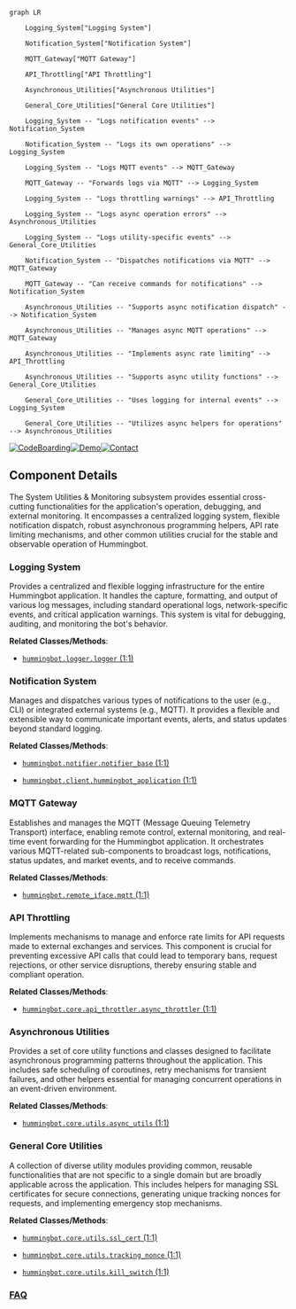 ```mermaid

graph LR

    Logging_System["Logging System"]

    Notification_System["Notification System"]

    MQTT_Gateway["MQTT Gateway"]

    API_Throttling["API Throttling"]

    Asynchronous_Utilities["Asynchronous Utilities"]

    General_Core_Utilities["General Core Utilities"]

    Logging_System -- "Logs notification events" --> Notification_System

    Notification_System -- "Logs its own operations" --> Logging_System

    Logging_System -- "Logs MQTT events" --> MQTT_Gateway

    MQTT_Gateway -- "Forwards logs via MQTT" --> Logging_System

    Logging_System -- "Logs throttling warnings" --> API_Throttling

    Logging_System -- "Logs async operation errors" --> Asynchronous_Utilities

    Logging_System -- "Logs utility-specific events" --> General_Core_Utilities

    Notification_System -- "Dispatches notifications via MQTT" --> MQTT_Gateway

    MQTT_Gateway -- "Can receive commands for notifications" --> Notification_System

    Asynchronous_Utilities -- "Supports async notification dispatch" --> Notification_System

    Asynchronous_Utilities -- "Manages async MQTT operations" --> MQTT_Gateway

    Asynchronous_Utilities -- "Implements async rate limiting" --> API_Throttling

    Asynchronous_Utilities -- "Supports async utility functions" --> General_Core_Utilities

    General_Core_Utilities -- "Uses logging for internal events" --> Logging_System

    General_Core_Utilities -- "Utilizes async helpers for operations" --> Asynchronous_Utilities

```

[![CodeBoarding](https://img.shields.io/badge/Generated%20by-CodeBoarding-9cf?style=flat-square)](https://github.com/CodeBoarding/GeneratedOnBoardings)[![Demo](https://img.shields.io/badge/Try%20our-Demo-blue?style=flat-square)](https://www.codeboarding.org/demo)[![Contact](https://img.shields.io/badge/Contact%20us%20-%20contact@codeboarding.org-lightgrey?style=flat-square)](mailto:contact@codeboarding.org)



## Component Details



The System Utilities & Monitoring subsystem provides essential cross-cutting functionalities for the application's operation, debugging, and external monitoring. It encompasses a centralized logging system, flexible notification dispatch, robust asynchronous programming helpers, API rate limiting mechanisms, and other common utilities crucial for the stable and observable operation of Hummingbot.



### Logging System

Provides a centralized and flexible logging infrastructure for the entire Hummingbot application. It handles the capture, formatting, and output of various log messages, including standard operational logs, network-specific events, and critical application warnings. This system is vital for debugging, auditing, and monitoring the bot's behavior.





**Related Classes/Methods**:



- <a href="https://github.com/hummingbot/hummingbot/blob/master/hummingbot/logger/logger.py#L1-L1" target="_blank" rel="noopener noreferrer">`hummingbot.logger.logger` (1:1)</a>





### Notification System

Manages and dispatches various types of notifications to the user (e.g., CLI) or integrated external systems (e.g., MQTT). It provides a flexible and extensible way to communicate important events, alerts, and status updates beyond standard logging.





**Related Classes/Methods**:



- <a href="https://github.com/hummingbot/hummingbot/blob/master/hummingbot/notifier/notifier_base.py#L1-L1" target="_blank" rel="noopener noreferrer">`hummingbot.notifier.notifier_base` (1:1)</a>

- <a href="https://github.com/hummingbot/hummingbot/blob/master/hummingbot/client/hummingbot_application.py#L1-L1" target="_blank" rel="noopener noreferrer">`hummingbot.client.hummingbot_application` (1:1)</a>





### MQTT Gateway

Establishes and manages the MQTT (Message Queuing Telemetry Transport) interface, enabling remote control, external monitoring, and real-time event forwarding for the Hummingbot application. It orchestrates various MQTT-related sub-components to broadcast logs, notifications, status updates, and market events, and to receive commands.





**Related Classes/Methods**:



- <a href="https://github.com/hummingbot/hummingbot/blob/master/hummingbot/remote_iface/mqtt.py#L1-L1" target="_blank" rel="noopener noreferrer">`hummingbot.remote_iface.mqtt` (1:1)</a>





### API Throttling

Implements mechanisms to manage and enforce rate limits for API requests made to external exchanges and services. This component is crucial for preventing excessive API calls that could lead to temporary bans, request rejections, or other service disruptions, thereby ensuring stable and compliant operation.





**Related Classes/Methods**:



- <a href="https://github.com/hummingbot/hummingbot/blob/master/hummingbot/core/api_throttler/async_throttler.py#L1-L1" target="_blank" rel="noopener noreferrer">`hummingbot.core.api_throttler.async_throttler` (1:1)</a>





### Asynchronous Utilities

Provides a set of core utility functions and classes designed to facilitate asynchronous programming patterns throughout the application. This includes safe scheduling of coroutines, retry mechanisms for transient failures, and other helpers essential for managing concurrent operations in an event-driven environment.





**Related Classes/Methods**:



- <a href="https://github.com/hummingbot/hummingbot/blob/master/hummingbot/core/utils/async_utils.py#L1-L1" target="_blank" rel="noopener noreferrer">`hummingbot.core.utils.async_utils` (1:1)</a>





### General Core Utilities

A collection of diverse utility modules providing common, reusable functionalities that are not specific to a single domain but are broadly applicable across the application. This includes helpers for managing SSL certificates for secure connections, generating unique tracking nonces for requests, and implementing emergency stop mechanisms.





**Related Classes/Methods**:



- <a href="https://github.com/hummingbot/hummingbot/blob/master/hummingbot/core/utils/ssl_cert.py#L1-L1" target="_blank" rel="noopener noreferrer">`hummingbot.core.utils.ssl_cert` (1:1)</a>

- <a href="https://github.com/hummingbot/hummingbot/blob/master/hummingbot/core/utils/tracking_nonce.py#L1-L1" target="_blank" rel="noopener noreferrer">`hummingbot.core.utils.tracking_nonce` (1:1)</a>

- <a href="https://github.com/hummingbot/hummingbot/blob/master/hummingbot/core/utils/kill_switch.py#L1-L1" target="_blank" rel="noopener noreferrer">`hummingbot.core.utils.kill_switch` (1:1)</a>









### [FAQ](https://github.com/CodeBoarding/GeneratedOnBoardings/tree/main?tab=readme-ov-file#faq)